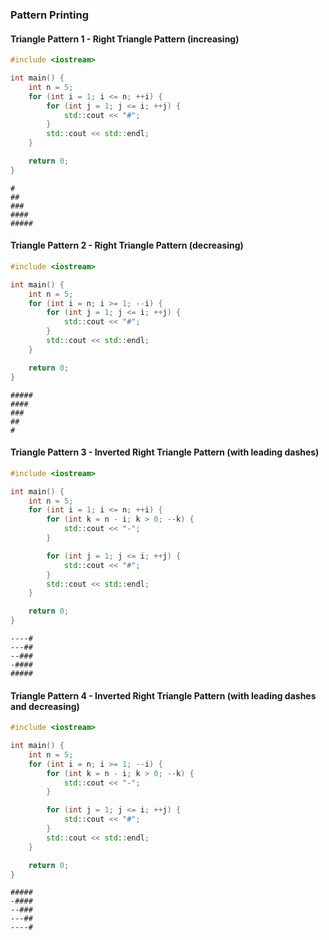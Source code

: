 


### Pattern Printing

#### Triangle Pattern 1 - Right Triangle Pattern (increasing)

```Cpp
#include <iostream>

int main() {
    int n = 5;
    for (int i = 1; i <= n; ++i) {
        for (int j = 1; j <= i; ++j) {
            std::cout << "#";
        }
        std::cout << std::endl;
    }

    return 0;
}
```

```output
#
##
###
####
#####

```

#### Triangle Pattern 2 - Right Triangle Pattern (decreasing)

```Cpp
#include <iostream>

int main() {
    int n = 5;
    for (int i = n; i >= 1; --i) {
        for (int j = 1; j <= i; ++j) {
            std::cout << "#";
        }
        std::cout << std::endl;
    }

    return 0;
}
```

```output
#####
####
###
##
#
```

#### Triangle Pattern 3 - Inverted Right Triangle Pattern (with leading dashes)

```Cpp
#include <iostream>

int main() {
    int n = 5;
    for (int i = 1; i <= n; ++i) {
        for (int k = n - i; k > 0; --k) {
            std::cout << "-";
        }

        for (int j = 1; j <= i; ++j) {
            std::cout << "#";
        }
        std::cout << std::endl;
    }

    return 0;
}
```

```Output
----#
---##
--###
-####
#####
```

#### Triangle Pattern 4 - Inverted Right Triangle Pattern (with leading dashes and decreasing)

```Cpp
#include <iostream>

int main() {
    int n = 5;
    for (int i = n; i >= 1; --i) {
        for (int k = n - i; k > 0; --k) {
            std::cout << "-";
        }

        for (int j = 1; j <= i; ++j) {
            std::cout << "#";
        }
        std::cout << std::endl;
    }

    return 0;
}
```

```Output
#####
-####
--###
---##
----#
```

